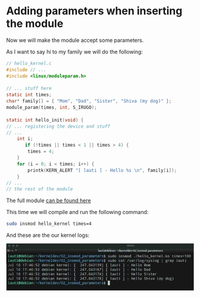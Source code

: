 # Adding parameters when inserting the module

Now we will make the module accept some parameters.

As I want to say hi to my family we will do the following:

```c
// hello_kernel.c
#include // ...
#include <linux/moduleparam.h>

// ... stuff here
static int times;
char* family[] = { "Mom", "Dad", "Sister", "Shiva (my dog)" };
module_param(times, int, S_IRUGO);

static int hello_init(void) {
// ... registering the device and stuff
// ...
    int i;
       if (!times || times < 1 || times > 4) {
        times = 4;
    }
    for (i = 0; i < times; i++) {
        printk(KERN_ALERT "[ lauti ] - Hello %s \n", family[i]);
    }
// ...
// the rest of the module
```

The full module [can be found here](./hello_kernel.c)

This time we will compile and run the following command:

```bash
sudo insmod hello_kernel times=4
```

And these are the our kernel logs:

![using parameters](./hello_mom.jpg)
